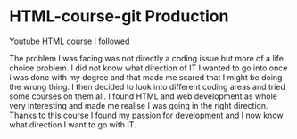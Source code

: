 # HTML-course-git Production
Youtube HTML course I followed

The problem I was facing was not directly a coding issue but more of a life choice problem.
I did not know what direction of IT I wanted to go into once i was done with my degree and that made me scared that I might be doing the wrong thing.
I then decided to look into different coding areas and tried some courses on them all. I found HTML and web development as whole very interesting and made me realise I was going in the right direction.
Thanks to this course I found my passion for development and I now know what direction I want to go with IT.
